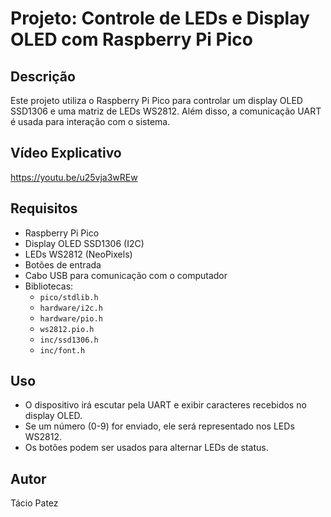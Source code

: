 # Projeto: Controle de LEDs e Display OLED com Raspberry Pi Pico

## Descrição
Este projeto utiliza o Raspberry Pi Pico para controlar um display OLED SSD1306 e uma matriz de LEDs WS2812. Além disso, a comunicação UART é usada para interação com o sistema.

## Vídeo Explicativo
https://youtu.be/u25vja3wREw

## Requisitos
- Raspberry Pi Pico
- Display OLED SSD1306 (I2C)
- LEDs WS2812 (NeoPixels)
- Botões de entrada
- Cabo USB para comunicação com o computador
- Bibliotecas:
  - `pico/stdlib.h`
  - `hardware/i2c.h`
  - `hardware/pio.h`
  - `ws2812.pio.h`
  - `inc/ssd1306.h`
  - `inc/font.h`

## Uso
- O dispositivo irá escutar pela UART e exibir caracteres recebidos no display OLED.
- Se um número (0-9) for enviado, ele será representado nos LEDs WS2812.
- Os botões podem ser usados para alternar LEDs de status.

## Autor
Tácio Patez
